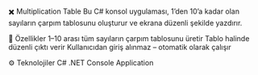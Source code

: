 ✖️ Multiplication Table
Bu C# konsol uygulaması, 1’den 10’a kadar olan sayıların çarpım tablosunu oluşturur ve ekrana düzenli şekilde yazdırır.

📌 Özellikler
1–10 arası tüm sayıların çarpım tablosunu üretir
Tablo halinde düzenli çıktı verir
Kullanıcıdan giriş alınmaz – otomatik olarak çalışır

⚙️ Teknolojiler
C#
.NET Console Application



